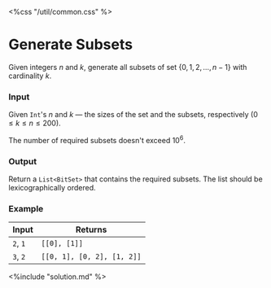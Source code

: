 <%css "/util/common.css" %>

# Generate Subsets

Given integers $n$ and $k$, generate all subsets of set $\{0, 1, 2, \ldots, n - 1\}$ 
with cardinality $k$.

### Input

Given `Int`'s $n$ and $k$ — the sizes of the set and the subsets, respectively ($0 \le k \le n \le 200$).

The number of required subsets doesn't exceed $10^6$.

### Output

Return a `List<BitSet>` that contains the required subsets.
The list should be lexicographically ordered.

### Example

<div class="samples">

| Input     | Returns                    |
|-----------|----------------------------|
| `2`, `1`  | `[[0], [1]]`               |
| `3`, `2`  | `[[0, 1], [0, 2], [1, 2]]` |

</div>

<div class="hint">
<%include "solution.md" %>
</div>
